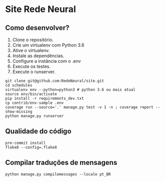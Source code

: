 # Site Rede Neural

## Como desenvolver?

1. Clone o repositório.
1. Crie um virtualenv com Python 3.6
1. Ative o virtualenv.
1. Instale as dependências.
1. Configure a instância com o .env
1. Execute os testes.
1. Execute o runserver.

```console
git clone git@github.com:RedeNeural/site.git
cd schedules
virtualenv env --python=python3 # python 3.6 ou mais atual
source env/bin/activate
pip install -r requirements_dev.txt
cp contrib/env-sample .env
coverage run --source='.' manage.py test -v 1 -n ; coverage report --show-missing
python manage.py runserver
```

## Qualidade do código

```console
pre-commit install
flake8 --config=.flake8
```

## Compilar traduções de mensagens

```console
python manage.py compilemessages --locale pt_BR
```
